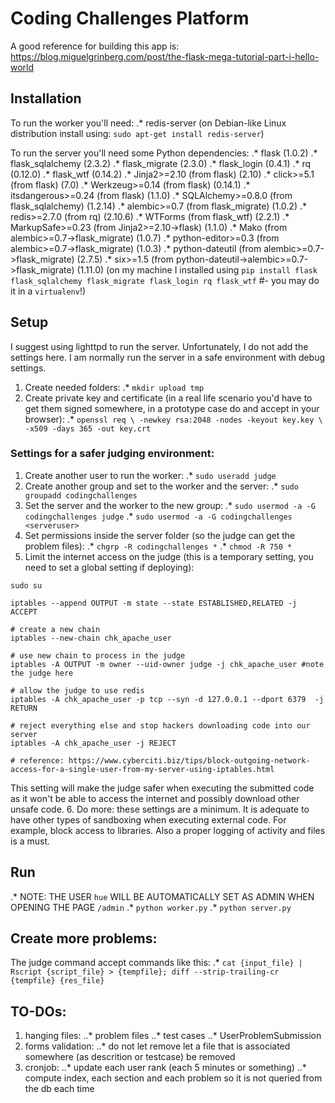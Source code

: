 
# Coding Challenges Platform


A good reference for building this app is:
https://blog.miguelgrinberg.com/post/the-flask-mega-tutorial-part-i-hello-world

## Installation
To run the worker you'll need:
.* redis-server
(on Debian-like Linux distribution install using: `sudo apt-get install redis-server`)

To run the server you'll need some Python dependencies:
.* flask (1.0.2)
.* flask_sqlalchemy (2.3.2)
.* flask_migrate (2.3.0)
.* flask_login (0.4.1)
.* rq (0.12.0)
.* flask_wtf (0.14.2)
.* Jinja2>=2.10 (from flask) (2.10)
.* click>=5.1 (from flask) (7.0)
.* Werkzeug>=0.14 (from flask) (0.14.1)
.* itsdangerous>=0.24 (from flask) (1.1.0)
.* SQLAlchemy>=0.8.0 (from flask_sqlalchemy) (1.2.14)
.* alembic>=0.7 (from flask_migrate) (1.0.2)
.* redis>=2.7.0 (from rq) (2.10.6)
.* WTForms (from flask_wtf) (2.2.1)
.* MarkupSafe>=0.23 (from Jinja2>=2.10->flask) (1.1.0)
.* Mako (from alembic>=0.7->flask_migrate) (1.0.7)
.* python-editor>=0.3 (from alembic>=0.7->flask_migrate) (1.0.3)
.* python-dateutil (from alembic>=0.7->flask_migrate) (2.7.5)
.* six>=1.5 (from python-dateutil->alembic>=0.7->flask_migrate) (1.11.0)
(on my machine I installed using `pip install flask flask_sqlalchemy flask_migrate flask_login rq flask_wtf` #- you may do it in a `virtualenv`!)


## Setup

I suggest using lighttpd to run the server. Unfortunately, I do not add the settings here. I am normally run the server in a safe environment with debug settings.

1. Create needed folders:
.* `mkdir upload tmp`
2. Create private key and certificate (in a real life scenario you'd have to get them signed somewhere, in a prototype case do and accept in your browser):
.* ```openssl req \
       -newkey rsa:2048 -nodes -keyout key.key \
       -x509 -days 365 -out key.crt```


### Settings for a safer judging environment:

1. Create another user to run the worker:
.* `sudo useradd judge`
2. Create another group and set to the worker and the server:
.* `sudo groupadd codingchallenges`
3. Set the server and the worker to the new group:
.* `sudo usermod -a -G codingchallenges judge`
.* `sudo usermod -a -G codingchallenges <serveruser>`
4. Set permissions inside the server folder (so the judge can get the problem files):
.* `chgrp -R codingchallenges *`
.* `chmod -R 750 *`
5. Limit the internet access on the judge (this is a temporary setting, you need to set a global setting if deploying):
```
sudo su

iptables --append OUTPUT -m state --state ESTABLISHED,RELATED -j ACCEPT

# create a new chain
iptables --new-chain chk_apache_user

# use new chain to process in the judge
iptables -A OUTPUT -m owner --uid-owner judge -j chk_apache_user #note the judge here

# allow the judge to use redis
iptables -A chk_apache_user -p tcp --syn -d 127.0.0.1 --dport 6379  -j RETURN

# reject everything else and stop hackers downloading code into our server
iptables -A chk_apache_user -j REJECT

# reference: https://www.cyberciti.biz/tips/block-outgoing-network-access-for-a-single-user-from-my-server-using-iptables.html
```
This setting will make the judge safer when executing the submitted code as it won't be able to access the internet and possibly download other unsafe code.
6. Do more: these settings are a minimum. It is adequate to have other types of sandboxing when executing external code. For example, block access to libraries. Also a proper logging of activity and files is a must.


## Run
.* NOTE: THE USER `hue` WILL BE AUTOMATICALLY SET AS ADMIN WHEN OPENING THE PAGE `/admin`
.* `python worker.py`
.* `python server.py`


## Create more problems:
The judge command accept commands like this:
.* `cat {input_file} | Rscript {script_file} > {tempfile}; diff --strip-trailing-cr {tempfile} {res_file}`

## TO-DOs:
1. hanging files:
..* problem files
..* test cases
..* UserProblemSubmission
2. forms validation:
..* do not let remove let a file that is associated somewhere (as descrition or testcase) be removed
3. cronjob:
..* update each user rank (each 5 minutes or something)
..* compute index, each section and each problem so it is not queried from the db each time

